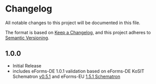 # Changelog

All notable changes to this project will be documented in this file.

The format is based on [Keep a Changelog](https://keepachangelog.com/en/1.0.0/),
and this project adheres to [Semantic Versioning](https://semver.org/spec/v2.0.0.html).

## 1.0.0

- Initial Release
- includes eForms-DE 1.0.1 validation based on eForms-DE KoSIT Schematron [v0.5.1](https://projekte.kosit.org/eforms/eforms-de-schematron/-/releases/v0.5.1) and eForms-EU [1.5.1 Schematron](https://github.com/OP-TED/eForms-SDK/tree/1.5.1/schematrons/static)